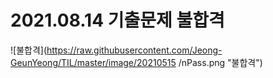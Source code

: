 # 2021.08.14 기출문제 불합격
![불합격](https://raw.githubusercontent.com/Jeong-GeunYeong/TIL/master/image/20210515
/nPass.png "불합격")